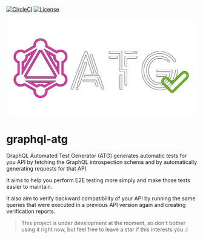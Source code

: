 [![CircleCI](https://circleci.com/gh/pelletier197/GraphQL-ATG/tree/main.svg?style=shield)](https://circleci.com/gh/pelletier197/GraphQL-ATG/tree/main) [![License](https://img.shields.io/github/license/pelletier197/GraphQL-ATG)](https://github.com/pelletier197/GraphQL-ATG/blob/main/LICENSE)

<p align="center">
  <img src="./logo/logo.png">
</p>

# graphql-atg

GraphQL Automated Test Generator (ATG) generates automatic tests for you API by fetching the GraphQL introspection schema and by automatically generating requests for that API.

It aims to help you perform E2E testing more simply and make those tests easier to maintain.

It also aim to verify backward compatibility of your API by running the same queries that were executed in a previous API version again and creating verification reports.

> This project is under development at the moment, so don't bother using it right now, but feel free to leave a star if this interests you :)
